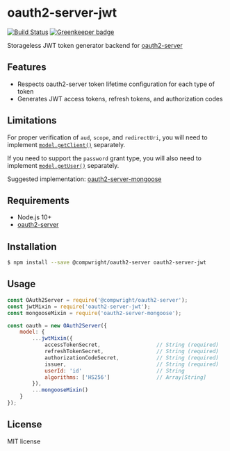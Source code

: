 # oauth2-server-jwt

[![Build Status](https://travis-ci.org/compwright/oauth2-server-jwt.svg?branch=master)](https://travis-ci.org/compwright/oauth2-server-jwt) [![Greenkeeper badge](https://badges.greenkeeper.io/compwright/oauth2-server-jwt.svg)](https://greenkeeper.io/)

Storageless JWT token generator backend for [oauth2-server](https://github.com/compwright/node-oauth2-server)

## Features

* Respects oauth2-server token lifetime configuration for each type of token
* Generates JWT access tokens, refresh tokens, and authorization codes

## Limitations

For proper verification of `aud`, `scope`, and `redirectUri`, you will need to implement [`model.getClient()`](https://oauth2-server.readthedocs.io/en/latest/model/spec.html#getclient-clientid-clientsecret-callback) separately.

If you need to support the `password` grant type, you will also need to implement [`model.getUser()`](https://oauth2-server.readthedocs.io/en/latest/model/spec.html#getuser-username-password-callback) separately.

Suggested implementation: [oauth2-server-mongoose](https://github.com/compwright/oauth2-server-mongoose)

## Requirements

* Node.js 10+
* [oauth2-server](https://github.com/compwright/node-oauth2-server)

## Installation

```bash
$ npm install --save @compwright/oauth2-server oauth2-server-jwt
```

## Usage

```javascript
const OAuth2Server = require('@compwright/oauth2-server');
const jwtMixin = require('oauth2-server-jwt');
const mongooseMixin = require('oauth2-server-mongoose');

const oauth = new OAuth2Server({
    model: {
        ...jwtMixin({
            accessTokenSecret,                  // String (required)
            refreshTokenSecret,                 // String (required)
            authorizationCodeSecret,            // String (required)
            issuer,                             // String (required)
            userId: 'id'                        // String
            algorithms: ['HS256']               // Array[String]
        }),
        ...mongooseMixin()
    }
});
```

## License

MIT license

